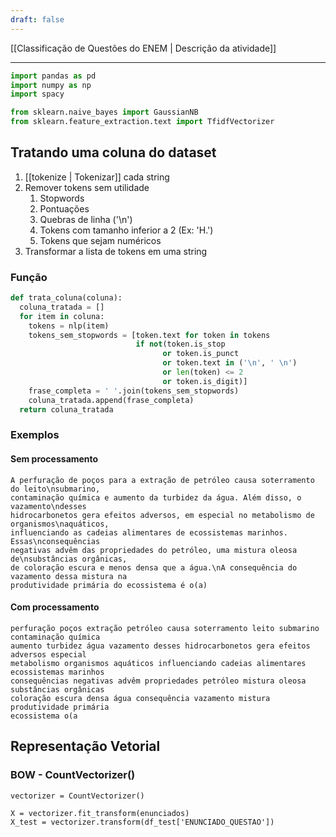 ```yaml
---
draft: false
---
```


[[Classificação de Questões do ENEM | Descrição da atividade]]

---

```py
import pandas as pd
import numpy as np
import spacy

from sklearn.naive_bayes import GaussianNB
from sklearn.feature_extraction.text import TfidfVectorizer
```

## Tratando uma coluna do dataset

1. [[tokenize | Tokenizar]] cada string
2. Remover tokens sem utilidade
	1. Stopwords
	2. Pontuações
	3. Quebras de linha ('\\n')
	4. Tokens com tamanho inferior a 2 (Ex: 'H.')
	5. Tokens que sejam numéricos
3. Transformar a lista de tokens em uma string 

### Função

```py
def trata_coluna(coluna):
  coluna_tratada = []
  for item in coluna:
    tokens = nlp(item)
    tokens_sem_stopwords = [token.text for token in tokens 
                            if not(token.is_stop 
                                  or token.is_punct 
                                  or token.text in ('\n', ' \n')
                                  or len(token) <= 2
                                  or token.is_digit)]
    frase_completa = ' '.join(tokens_sem_stopwords)
    coluna_tratada.append(frase_completa)
  return coluna_tratada
```

### Exemplos

#### Sem processamento

```
A perfuração de poços para a extração de petróleo causa soterramento do leito\nsubmarino, 
contaminação química e aumento da turbidez da água. Além disso, o vazamento\ndesses 
hidrocarbonetos gera efeitos adversos, em especial no metabolismo de organismos\naquáticos, 
influenciando as cadeias alimentares de ecossistemas marinhos. Essas\nconsequências 
negativas advêm das propriedades do petróleo, uma mistura oleosa de\nsubstâncias orgânicas, 
de coloração escura e menos densa que a água.\nA consequência do vazamento dessa mistura na 
produtividade primária do ecossistema é o(a)
```

#### Com processamento

```
perfuração poços extração petróleo causa soterramento leito submarino contaminação química
aumento turbidez água vazamento desses hidrocarbonetos gera efeitos adversos especial
metabolismo organismos aquáticos influenciando cadeias alimentares ecossistemas marinhos 
consequências negativas advêm propriedades petróleo mistura oleosa substâncias orgânicas 
coloração escura densa água consequência vazamento mistura produtividade primária 
ecossistema o(a
```


## Representação Vetorial

### BOW - CountVectorizer()

```
vectorizer = CountVectorizer()

X = vectorizer.fit_transform(enunciados)
X_test = vectorizer.transform(df_test['ENUNCIADO_QUESTAO']) 
```